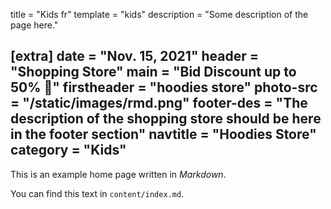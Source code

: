title = "Kids fr"
template = "kids"
description = "Some description of the page here."

[extra]
date = "Nov. 15, 2021"
header = "Shopping Store"
main = "Bid Discount up to 50% 🥳"
firstheader = "hoodies store"
photo-src = "/static/images/rmd.png"
footer-des = "The description of the shopping store should be here in the footer section"
navtitle = "Hoodies Store"
category = "Kids"
---

This is an example home page written in _Markdown_.

You can find this text in `content/index.md`.

